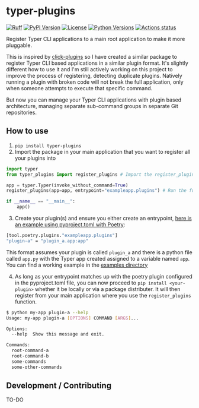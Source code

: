 # typer-plugins

[![Ruff](https://img.shields.io/endpoint?url=https://raw.githubusercontent.com/astral-sh/ruff/main/assets/badge/v2.json)](https://github.com/astral-sh/ruff)
[![PyPI Version](https://img.shields.io/pypi/v/typer-plugins.svg)](https://pypi.python.org/pypi/typer-plugins)
[![License](https://img.shields.io/badge/License-Apache_2.0-blue.svg)](./LICENSE)
[![Python Versions](https://img.shields.io/pypi/pyversions/typer-plugins.svg)](https://pypi.python.org/pypi/typer-plugins)
[![Actions status](https://github.com/BSpendlove/typer-plugins/workflows/ci/badge.svg)](https://github.com/BSpendlove/typer-plugins/actions)

Register Typer CLI applications to a main root application to make it more pluggable.

This is inspired by [click-plugins](https://github.com/click-contrib/click-plugins) so I have created a similar package to register Typer CLI based applications in a similar plugin format. It's slightly different how to use it and I'm still actively working on this project to improve the process of registering, detecting duplicate plugins. Natively running a plugin with broken code will not break the full application, only when someone attempts to execute that specific command.

But now you can manage your Typer CLI applications with plugin based architecture, managing separate sub-command groups in separate Git repositories.


## How to use

1. `pip install typer-plugins`
2. Import the package in your main application that you want to register all your plugins into

```python
import typer
from typer_plugins import register_plugins # Import the register_plugins function

app = typer.Typer(invoke_without_command=True)
register_plugins(app=app, entrypoint="exampleapp.plugins") # Run the function after creating your main `app`. This entrypoint should be used by all your applications.

if __name__ == "__main__":
    app()
```

3. Create your plugin(s) and ensure you either create an entrypoint, [here is an example using pyproject.toml with Poetry](/typer-plugins/examples/plugin_a/pyproject.toml):

```bash
[tool.poetry.plugins."exampleapp.plugins"]
"plugin-a" = "plugin_a.app:app"
```

This format assumes your plugin is called `plugin_a` and there is a python file called `app.py` with the Typer app created assigned to a variable named `app`. You can find a working example in the [examples directory](/typer-plugins/examples/plugin_a/plugin_a/app.py)

4. As long as your entrypoint matches up with the poetry plugin configured in the pyproject.toml file, you can now proceed to `pip install <your-plugin>` whether it be locally or via a package distributer. It will then register from your main application where you use the `register_plugins` function.

```bash
$ python my-app plugin-a --help
Usage: my-app plugin-a [OPTIONS] COMMAND [ARGS]...

Options:
  --help  Show this message and exit.

Commands:
  root-command-a
  root-command-b
  some-commands
  some-other-commands
```

## Development / Contributing

TO-DO